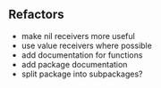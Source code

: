 ## Refactors
- make nil receivers more useful
- use value receivers where possible
- add documentation for functions
- add package documentation
- split package into subpackages?
